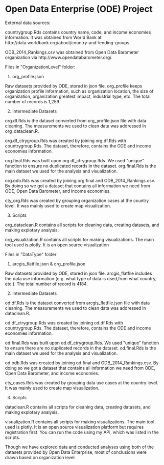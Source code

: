 # Open Data Enterprise (ODE) Project
External data sources:
<p>countrygroup.Rds contains country name, code, and income economies information. It was obtained from 
World Bank at http://data.worldbank.org/about/country-and-lending-groups</p>
<p> ODB_2014_Rankings.csv was obtained from Open Data Barometer organization via http://www.opendatabarometer.org/.</p>

Files in "OrganizationLevel" folder:
1. org_profile.json
<p>Raw datasets provided by ODE, stored in json file. org_profile keeps organization profile information, such as organization location, the size of organization, organization greatest impact, industrial type, etc. The total number of records is 1,259. </p>

2. Intermediate Datasets
</p> org.df.Rds is the dataset converted from org_profile.json file with data cleaning. The measurements we used to clean
data was addressed in org_dataclean.R.</p>
</p> org.df_ctrygroup.Rds was created by joining org.df.Rds with countrygroup.Rds. The dataset, therefore, contains the ODE and
income economies information.</p>
<p> org.final.Rds was built upon org.df_ctrygroup.Rds. We used "unique" function to ensure no duplicated records in the
dataset. org.final.Rds is the main dataset we used for the analysis and visualization.</p>
<p>org.odb.Rds was created by joining org.final and ODB_2014_Rankings.csv. By doing so we got a dataset that contains all information we need from ODE, Open Data Barometer, and income economies.</p>
<p> cty_org.Rds was created by grouping organization cases at the country level. It was mainly used to create map visualization.</p>

3. Scripts
<p> org_dataclean.R contains all scripts for cleaning data, creating datasets, and making explotary analysis. </p>
<p> org_visualization.R contains all scripts for making visualizations. The main tool used is plotly. It is an open source visualization

Files in "DataType" folder
1. arcgis_flatfile.json & org_profile.json
<p>Raw datasets provided by ODE, stored in json file. arcgis_flatfile includes the data use information (e.g. what type of 
data is used,from what country, etc.). The total number of record is 4184. </p>

2. Intermediate Datasets
</p> od.df.Rds is the dataset converted from arcgis_flatfile.json file with data cleaning. The measurements we used to clean
data was addressed in dataclean.R.</p>
</p> od.df_ctrygroup.Rds was created by joining od.df.Rds with countrygroup.Rds. The dataset, therefore, contains the ODE and
income economies information.</p>
<p> od.final.Rds was built upon od.df_ctrygroup.Rds. We used "unique" function to ensure there are no duplicated records in the
dataset. od.final.Rds is the main dataset we used for the analysis and visualization.</p>
<p>od.odb.Rds was created by joining od.final and ODB_2014_Rankings.csv. By doing so we got a dataset that contains all information
we need from ODE, Open Data Barometer, and income economies.</p>
<p> cty_cases.Rds was created by grouping data use cases at the country level. It was mainly used to create map visualization.</p>

3. Scripts
<p> dataclean.R contains all scripts for cleaning data, creating datasets, and making explotary analysis. </p>
<p> visualization.R contains all scripts for making visualizations. The main tool used is plotly. It is an open source visualization
platform but requires registration first. You can run the code using my API, which was listed in the scripts. </p>

<p>Though we have explored data and conducted analyses using both of the datasets provided by Open Data Enterprise, most of conclusions were drawn based on organization level. </p>
